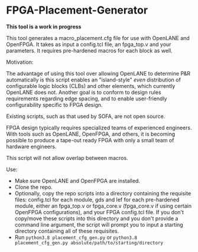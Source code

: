 # FPGA-Placement-Generator

**This tool is a work in progress**

This tool generates a macro_placement.cfg file for use with OpenLANE and OpenFPGA. It takes as input a config.tcl file, an fpga_top.v and your parameters. It requires pre-hardened macros for each block as well. 

Motivation: 

The advantage of using this tool over allowing OpenLANE to determine P&R automatically is this script enables an "island-style" *even* distribution of configurable logic blocks (CLBs) and other elements, which currently OpenLANE does not. Another goal is to conform to design rules requirements regarding edge spacing, and to enable user-friendly configurability specific to FPGA design.

Existing scripts, such as that used by SOFA, are not open source. 

FPGA design typically requires specialized teams of experienced engineers. With tools such as OpenLANE, OpenFPGA, and others, it is becoming possible to produce a tape-out ready FPGA with only a small team of hardware engineers.

This script will not allow overlap between macros.

Use:

- Make sure OpenLANE and OpenFPGA are installed. 
- Clone the repo. 
- Optionally, copy the repo scripts into a directory containing the requisite files: config.tcl for each module, gds and lef for each pre-hardened module, either an fpga_top.v or fpga_core.v (fpga_core.v if using certain OpenFPGA configurations), and your FPGA config.tcl file. If you don't copy/move these scripts into this directory and you don't provide a command line argument, the script will prompt you to input a starting directory containing all of these requisites. 
- Run ```python3.8 placement_cfg_gen.py``` or ```python3.8 placement_cfg_gen.py absolute/path/to/starting/directory```
